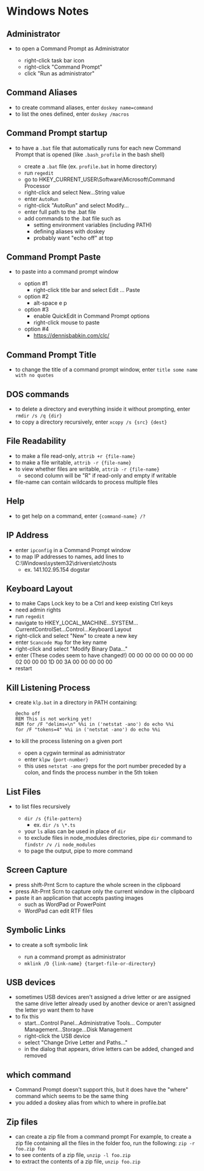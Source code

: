 # Windows Notes

## Administrator

- to open a Command Prompt as Administrator

  - right-click task bar icon
  - right-click "Command Prompt"
  - click "Run as administrator"

## Command Aliases

- to create command aliases, enter `doskey name=command`
- to list the ones defined, enter `doskey /macros`

## Command Prompt startup

- to have a `.bat` file that automatically runs
  for each new Command Prompt that is opened
  (like `.bash_profile` in the bash shell)

  - create a `.bat` file (ex. `profile.bat` in home directory)
  - run `regedit`
  - go to HKEY_CURRENT_USER\Software\Microsoft\Command Processor
  - right-click and select New...String value
  - enter `AutoRun`
  - right-click "AutoRun" and select Modify...
  - enter full path to the .bat file
  - add commands to the .bat file such as
    - setting environment variables (including PATH)
    - defining aliases with doskey
    - probably want "echo off" at top

## Command Prompt Paste

- to paste into a command prompt window

  - option #1
    - right-click title bar and select Edit ... Paste
  - option #2
    - alt-space e p
  - option #3
    - enable QuickEdit in Command Prompt options
    - right-click mouse to paste
  - option #4
    - <https://dennisbabkin.com/clc/>

## Command Prompt Title

- to change the title of a command prompt window,
  enter `title some name with no quotes`

## DOS commands

- to delete a directory and everything inside it without prompting,
  enter `rmdir /s /q {dir}`
- to copy a directory recursively,
  enter `xcopy /s {src} {dest}`

## File Readability

- to make a file read-only, `attrib +r {file-name}`
- to make a file writable, `attrib -r {file-name}`
- to view whether files are writable, `attrib -r {file-name}`
  - second column will be "R" if read-only and empty if writable
- file-name can contain wildcards to process multiple files

## Help

- to get help on a command, enter `{command-name} /?`

## IP Address

- enter `ipconfig` in a Command Prompt window
- to map IP addresses to names, add lines to
  C:\Windows\system32\drivers\etc\hosts
  - ex. 141.102.95.154 dogstar

## Keyboard Layout

- to make Caps Lock key to be a Ctrl and keep existing Ctrl keys
- need admin rights
- run `regedit`
- navigate to HKEY_LOCAL_MACHINE...SYSTEM...
  CurrentControlSet...Control...Keyboard Layout
- right-click and select "New" to create a new key
- enter `Scancode Map` for the key name
- right-click and select "Modify Binary Data..."
- enter (These codes seem to have changed!)
  00 00 00 00 00 00 00 00
  02 00 00 00 1D 00 3A 00
  00 00 00 00
- restart

## Kill Listening Process

- create `klp.bat` in a directory in PATH containing:

  ```text
  @echo off
  REM This is not working yet!
  REM for /F "delims=\n" %%i in ('netstat -ano') do echo %%i
  for /F "tokens=4" %%i in ('netstat -ano') do echo %%i
  ```

- to kill the process listening on a given port

  - open a cygwin terminal as administrator
  - enter `klpw {port-number}`
  - this uses `netstat -ano`
    greps for the port number preceded by a colon,
    and finds the process number in the 5th token

## List Files

- to list files recursively

  - `dir /s {file-pattern}`
    - ex. `dir /s \*.ts`
  - your `ls` alias can be used in place of `dir`
  - to exclude files in node_modules directories,
    pipe `dir` command to `findstr /v /i node_modules`
  - to page the output, pipe to more command

## Screen Capture

- press shift-Prnt Scrn to capture the whole screen in the clipboard
- press Alt-Prnt Scrn to capture only the current window in the clipboard
- paste it an application that accepts pasting images
  - such as WordPad or PowerPoint
  - WordPad can edit RTF files

## Symbolic Links

- to create a soft symbolic link

  - run a command prompt as administrator
  - `mklink /D {link-name} {target-file-or-directory}`

## USB devices

- sometimes USB devices aren't assigned a drive letter
  or are assigned the same drive letter already used by another device
  or aren't assigned the letter yo want them to have
- to fix this
  - start...Control Panel...Administrative Tools...
    Computer Management...Storage...Disk Management
  - right-click the USB device
  - select "Change Drive Letter and Paths..."
  - in the dialog that appears,
    drive letters can be added, changed and removed

## which command

- Command Prompt doesn't support this,
  but it does have the "where" command
  which seems to be the same thing
- you added a doskey alias from which to where in profile.bat

## Zip files

- can create a zip file from a command prompt
  For example, to create a zip file containing
  all the files in the folder foo, run the following:
  `zip -r foo.zip foo`
- to see contents of a zip file,
  `unzip -l foo.zip`
- to extract the contents of a zip file,
  `unzip foo.zip`
